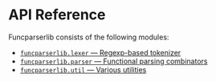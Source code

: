 # API Reference 

Funcparserlib consists of the following modules:

* [`funcparserlib.lexer` — Regexp-based tokenizer](lexer.md)
* [`funcparserlib.parser` — Functional parsing combinators](parser.md)
* [`funcparserlib.util` — Various utilities](util.md)
